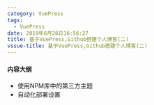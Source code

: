 ```yaml
---
category: VuePress
tags:
  - VuePress
date: 2019年6月26日16:56:27
title: 基于VuePress,Github搭建个人博客(二)
vssue-title: 基于VuePress,Github搭建个人博客(二)
---
```


#### 内容大纲
* 使用NPM库中的第三方主题
* 自动化部署设置